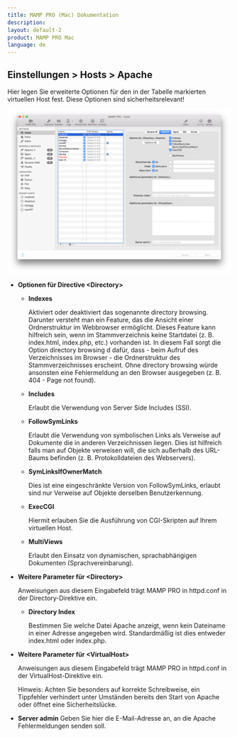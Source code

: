 ```yaml
---
title: MAMP PRO (Mac) Dokumentation
description: 
layout: default-2
product: MAMP PRO Mac
language: de
---
```


## Einstellungen > Hosts > Apache

Hier legen Sie erweiterte Optionen für den in der Tabelle markierten virtuellen Host fest. Diese Optionen sind sicherheitsrelevant!

![MAMP](Apache.png)

*  **Optionen für Directive &lt;Directory&gt;**

    *  **Indexes** 
    
         Aktiviert oder deaktiviert das sogenannte directory browsing. Darunter versteht man ein Feature, das die Ansicht             einer Ordnerstruktur im Webbrowser ermöglicht. Dieses Feature kann hilfreich sein, wenn im Stammverzeichnis keine            Startdatei (z. B. index.html, index.php, etc.) vorhanden ist. In diesem Fall sorgt die Option directory browsing d           dafür, dass - beim Aufruf des Verzeichnisses im Browser - die Ordnerstruktur des Stammverzeichnisses erscheint. Ohne          directory browsing würde ansonsten eine Fehlermeldung an den Browser ausgegeben (z. B. 404 - Page not found).

    *  **Includes** 
    
         Erlaubt die Verwendung von Server Side Includes (SSI).

    *  **FollowSymLinks** 
    
         Erlaubt die Verwendung von symbolischen Links als Verweise auf Dokumente die in anderen Verzeichnissen liegen. Dies          ist hilfreich falls man auf Objekte verweisen will, die sich außerhalb des URL-Baums befinden (z. B.                         Protokolldateien des Webservers).

    *  **SymLinksIfOwnerMatch** 
    
         Dies ist eine eingeschränkte Version von FollowSymLinks, erlaubt sind nur Verweise auf Objekte derselben                     Benutzerkennung.

    *  **ExecCGI**
    
         Hiermit erlauben Sie die Ausführung von CGI-Skripten auf Ihrem virtuellen Host.

    *  **MultiViews** 
    
         Erlaubt den Einsatz von dynamischen, sprachabhängigen Dokumenten (Sprachvereinbarung).

*  **Weitere Parameter für &lt;Directory&gt;**

     Anweisungen aus diesem Eingabefeld trägt MAMP PRO in httpd.conf in der Directory-Direktive ein.

    *  **Directory Index**

         Bestimmen Sie welche Datei Apache anzeigt, wenn kein Dateiname in einer Adresse angegeben wird. Standardmäßig ist          dies entweder index.html oder index.php.
     
*  **Weitere Parameter für &lt;VirtualHost&gt;**
     
      Anweisungen aus diesem Eingabefeld trägt MAMP PRO in httpd.conf in der VirtualHost-Direktive ein.

      <div class="alert" role="alert">
      Hinweis: Achten Sie besonders auf korrekte Schreibweise, ein Tippfehler verhindert unter Umständen bereits den Start         von Apache oder öffnet eine Sicherheitslücke.
      </div>
    
*  **Server admin**
      Geben Sie hier die E-Mail-Adresse an, an die Apache Fehlermeldungen senden soll.


